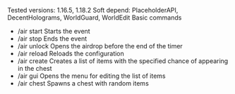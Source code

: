 Tested versions: 1.16.5, 1.18.2
Soft depend: PlaceholderAPI, DecentHolograms, WorldGuard, WorldEdit
Basic commands
- /air start Starts the event
- /air stop Ends the event
- /air unlock Opens the airdrop before the end of the timer
- /air reload Reloads the configuration
- /air create <chance> Creates a list of items with the specified chance of appearing in the chest
- /air gui <chance> Opens the menu for editing the list of items
- /air chest Spawns a chest with random items
